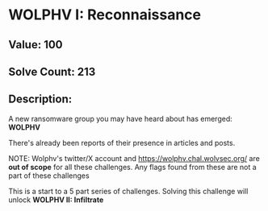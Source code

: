 # WOLPHV I: Reconnaissance
## Value: 100
## Solve Count: 213
## Description:
A new ransomware group you may have heard about has emerged: **WOLPHV**

There's already been reports of their presence in articles and posts.

NOTE: Wolphv's twitter/X account and https://wolphv.chal.wolvsec.org/ are **out of scope** for all these challenges. Any flags found from these are not a part of these challenges

This is a start to a 5 part series of challenges. Solving this challenge will unlock **WOLPHV II: Infiltrate**